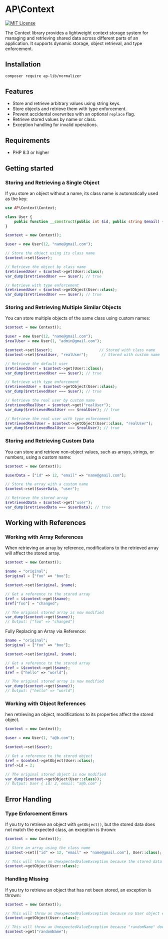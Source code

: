 # AP\Context

[![MIT License](https://img.shields.io/badge/license-MIT-blue.svg)](LICENSE)

The Context library provides a lightweight context storage system for managing and retrieving shared data across different parts of an application. It supports dynamic storage, object retrieval, and type enforcement.

## Installation

```bash
composer require ap-lib/normalizer
```

## Features

- Store and retrieve arbitrary values using string keys.
- Store objects and retrieve them with type enforcement.
- Prevent accidental overwrites with an optional `replace` flag.
- Retrieve stored values by name or class.
- Exception handling for invalid operations.

## Requirements

- PHP 8.3 or higher

## Getting started

### Storing and Retrieving a Single Object
If you store an object without a name, its class name is automatically used as the key:

```php
use AP\Context\Context;

class User {
    public function __construct(public int $id, public string $email) {}
}

$context = new Context();

$user = new User(12, "name@gmail.com");

// Store the object using its class name
$context->set($user);

// Retrieve the object by class name
$retrievedUser = $context->get(User::class);
var_dump($retrievedUser === $user); // true

// Retrieve with type enforcement
$retrievedUser = $context->getObject(User::class);
var_dump($retrievedUser === $user); // true
```
### Storing and Retrieving Multiple Similar Objects
You can store multiple objects of the same class using custom names:

```php
$context = new Context();

$user = new User(12, "name@gmail.com");
$realUser = new User(1, "admin@gmail.com");

$context->set($user);                     // Stored with class name
$context->set($realUser, "realUser");      // Stored with custom name

// Retrieve the default user
$retrievedUser = $context->get(User::class);
var_dump($retrievedUser === $user); // true

// Retrieve with type enforcement
$retrievedUser = $context->getObject(User::class);
var_dump($retrievedUser === $user); // true

// Retrieve the real user by custom name
$retrievedRealUser = $context->get("realUser");
var_dump($retrievedRealUser === $realUser); // true

// Retrieve the real user with type enforcement
$retrievedRealUser = $context->getObject(User::class, "realUser");
var_dump($retrievedRealUser === $realUser); // true
```

### Storing and Retrieving Custom Data
You can store and retrieve non-object values, such as arrays, strings, or numbers, using a custom name:

```php
$context = new Context();

$userData = ["id" => 12, "email" => "name@gmail.com"];

// Store the array with a custom name
$context->set($userData, "user");

// Retrieve the stored array
$retrievedData = $context->get("user");
var_dump($retrievedData === $userData); // true
```

## Working with References
### Working with Array References
When retrieving an array by reference, modifications to the retrieved array will affect the stored array.
```php
$context = new Context();

$name = "original";
$original = ["foo" => "boo"];

$context->set($original, $name);

// Get a reference to the stored array
$ref = &$context->get($name);
$ref["foo"] = "changed";

// The original stored array is now modified
var_dump($context->get($name)); 
// Output: ["foo" => "changed"]
```

Fully Replacing an Array via Reference:
```php
$name = "original";
$original = ["foo" => "boo"];

$context->set($original, $name);

// Get a reference to the stored array
$ref = &$context->get($name);
$ref = ["hello" => "world"];

// The original stored array is now modified
var_dump($context->get($name)); 
// Output: ["hello" => "world"]
```

### Working with Object References
hen retrieving an object, modifications to its properties affect the stored object.
```php
$context = new Context();

$user = new User(1, "a@b.com");

$context->set($user);

// Get a reference to the stored object
$ref = $context->getObject(User::class);
$ref->id = 2;

// The original stored object is now modified
var_dump($context->getObject(User::class)); 
// Output: User { id: 2, email: "a@b.com" }
```



## Error Handling

### Type Enforcement Errors
If you try to retrieve an object with `getObject()`, but the stored data does not match the expected class, an exception is thrown:
```php
$context = new Context();

// Store an array using the class name
$context->set(["id" => 12, "email" => "name@gmail.com"], User::class);

// This will throw an UnexpectedValueException because the stored data is not a User object
$context->getObject(User::class);
```

### Handling Missing 
If you try to retrieve an object that has not been stored, an exception is thrown:
```php
$context = new Context();

// This will throw an UnexpectedValueException because no User object exists
$context->getObject(User::class);

// This will throw an UnexpectedValueException because "randomName" does not exist too
$context->get("randomName");
```
